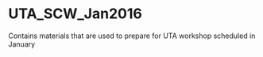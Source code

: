 # UTA_SCW_Jan2016
Contains materials that are used to prepare for UTA workshop scheduled in January
